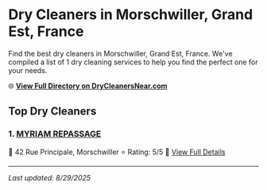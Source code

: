 # Dry Cleaners in Morschwiller, Grand Est, France

Find the best dry cleaners in Morschwiller, Grand Est, France. We've compiled a list of 1 dry cleaning services to help you find the perfect one for your needs.

🌐 **[View Full Directory on DryCleanersNear.com](https://drycleanersnear.com/city/France/Grand%20Est/Morschwiller)**

## Top Dry Cleaners

### 1. [MYRIAM REPASSAGE](https://drycleanersnear.com/dryCleaner/68afb8d44e19aac41e8a2491/myriam-repassage)
📍 42 Rue Principale, Morschwiller
⭐ Rating: 5/5
🔗 [View Full Details](https://drycleanersnear.com/dryCleaner/68afb8d44e19aac41e8a2491/myriam-repassage)


---

*Last updated: 8/29/2025*
